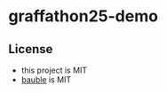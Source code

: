 # graffathon25-demo

## License
- this project is MIT
- [bauble](https://github.com/ianthehenry/bauble) is MIT